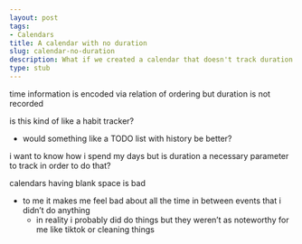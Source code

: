```yaml
---
layout: post
tags:
- Calendars
title: A calendar with no duration
slug: calendar-no-duration
description: What if we created a calendar that doesn't track duration of events?
type: stub
---
```


time information is encoded via relation of ordering but duration is not recorded 

is this kind of like a habit tracker?
* would something like a TODO list with history be better?

i want to know how i spend my days but is duration a necessary parameter to track in order to do that?

calendars having blank space is bad
* to me it makes me feel bad about all the time in between events that i didn’t do anything
    * in reality i probably did do things but they weren’t as noteworthy for me like tiktok or cleaning things